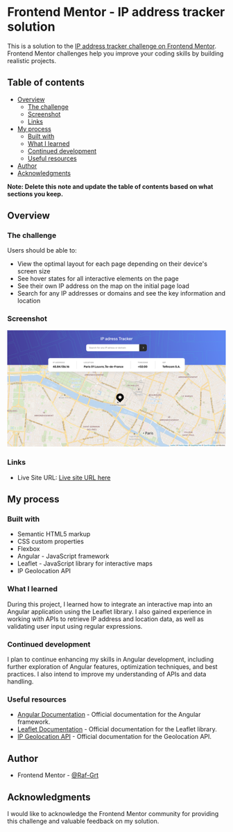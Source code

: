 # Frontend Mentor - IP address tracker solution

This is a solution to the [IP address tracker challenge on Frontend Mentor](https://www.frontendmentor.io/challenges/ip-address-tracker-I8-0yYAH0). Frontend Mentor challenges help you improve your coding skills by building realistic projects.

## Table of contents

- [Overview](#overview)
  - [The challenge](#the-challenge)
  - [Screenshot](#screenshot)
  - [Links](#links)
- [My process](#my-process)
  - [Built with](#built-with)
  - [What I learned](#what-i-learned)
  - [Continued development](#continued-development)
  - [Useful resources](#useful-resources)
- [Author](#author)
- [Acknowledgments](#acknowledgments)

**Note: Delete this note and update the table of contents based on what sections you keep.**

## Overview

### The challenge

Users should be able to:

- View the optimal layout for each page depending on their device's screen size
- See hover states for all interactive elements on the page
- See their own IP address on the map on the initial page load
- Search for any IP addresses or domains and see the key information and location

### Screenshot

![App screenshot](./app.png)

### Links

- Live Site URL: [Live site URL here](https://ip-address-tracker-pied-one.vercel.app/)

## My process

### Built with

- Semantic HTML5 markup
- CSS custom properties
- Flexbox
- Angular - JavaScript framework
- Leaflet - JavaScript library for interactive maps
- IP Geolocation API

### What I learned

During this project, I learned how to integrate an interactive map into an Angular application using the Leaflet library. I also gained experience in working with APIs to retrieve IP address and location data, as well as validating user input using regular expressions.

### Continued development

I plan to continue enhancing my skills in Angular development, including further exploration of Angular features, optimization techniques, and best practices. I also intend to improve my understanding of APIs and data handling.

### Useful resources

- [Angular Documentation](https://angular.io/docs) - Official documentation for the Angular framework.
- [Leaflet Documentation](https://leafletjs.com/reference-1.7.1.html) - Official documentation for the Leaflet library.
- [IP Geolocation API](https://geo.ipify.org/) - Official documentation for the Geolocation API.

## Author

- Frontend Mentor - [@Raf-Grt](https://www.frontendmentor.io/profile/Raf-Grt)

## Acknowledgments

I would like to acknowledge the Frontend Mentor community for providing this challenge and valuable feedback on my solution.
